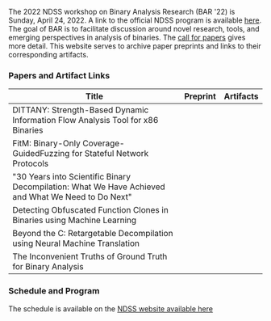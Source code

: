 The 2022 NDSS workshop on Binary Analysis Research (BAR '22) is Sunday, April 24, 2022. A link to the official NDSS program is available [here](https://www.ndss-symposium.org/ndss-program/bar-2022/). The goal of BAR is to facilitate discussion around novel research, tools, and emerging perspectives in analysis of binaries. The [call for papers](https://www.ndss-symposium.org/ndss2022/cfp-bar-workshop/) gives more detail. This website serves to archive paper preprints and links to their corresponding artifacts.

### Papers and Artifact Links

| Title | Preprint | Artifacts |
| --- | --- | --- |
| DITTANY: Strength-Based Dynamic Information Flow Analysis Tool for x86 Binaries | | |
| FitM: Binary-Only Coverage-GuidedFuzzing for Stateful Network Protocols | | 
| "30 Years into Scientific Binary Decompilation: What We Have Achieved and What We Need to Do Next" | | | 
| Detecting Obfuscated Function Clones in Binaries using Machine Learning | | 
| Beyond the C: Retargetable Decompilation using Neural Machine Translation | | 
| The Inconvenient Truths of Ground Truth for Binary Analysis | | 

### Schedule and Program

The schedule is available on the [NDSS website available here](https://www.ndss-symposium.org/ndss-program/bar-2022/)

